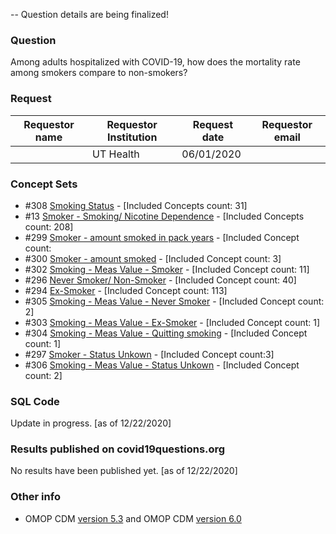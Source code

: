 --  Question details are being finalized!

### Question
Among adults hospitalized with COVID-19, how does the mortality rate among smokers compare to non-smokers?

### Request
| Requestor name | Requestor Institution| Request date | Requestor email        |
|----------------|----------------------|--------------|------------------------|
|    | UT Health         | 06/01/2020    |  |

### Concept Sets
- #308 [Smoking Status](http://54.200.195.177/atlas/#/conceptset/308/conceptset-expression) - [Included Concepts count: 31]
-  #13 [Smoker - Smoking/ Nicotine Dependence](http://54.200.195.177/atlas/#/conceptset/13/conceptset-export) - [Included Concepts count: 208]
- #299 [Smoker - amount smoked in pack years](54.200.195.177/atlas/#/conceptset/299/conceptset-export) - [Included Concept count: 
- #300 [Smoker - amount smoked](54.200.195.177/atlas/#/conceptset/300/conceptset-export) - [Included Concept count: 3]
- #302 [Smoking - Meas Value - Smoker](54.200.195.177/atlas/#/conceptset/302/conceptset-export) - [Included Concept count: 11]
- #296 [Never Smoker/ Non-Smoker](54.200.195.177/atlas/#/conceptset/296/conceptset-export) - [Included Concept count: 40]
- #294 [Ex-Smoker](54.200.195.177/atlas/#/conceptset/294/conceptset-export) - [Included Concept count: 113]
- #305 [Smoking - Meas Value - Never Smoker](54.200.195.177/atlas/#/conceptset/305/conceptset-export) - [Included Concept count: 2]
- #303 [Smoking - Meas Value - Ex-Smoker](54.200.195.177/atlas/#/conceptset/303/conceptset-export) - [Included Concept count: 1]
- #304 [Smoking - Meas Value - Quitting smoking](54.200.195.177/atlas/#/conceptset/304/conceptset-export) - [Included Concept count: 1]
- #297 [Smoker - Status Unkown](54.200.195.177/atlas/#/conceptset/297/conceptset-export) - [Included Concept count:3]
- #306 [Smoking - Meas Value - Status Unkown](54.200.195.177/atlas/#/conceptset/306/conceptset-export) - [Included Concept count: 2]


### SQL Code
Update in progress. [as of 12/22/2020]

### Results published on covid19questions.org
No results have been published yet. [as of 12/22/2020]


### Other info
  * OMOP CDM [version 5.3](https://github.com/OHDSI/CommonDataModel/releases/tag/v5.3.0) and OMOP CDM [version 6.0](https://github.com/OHDSI/CommonDataModel/wiki)
